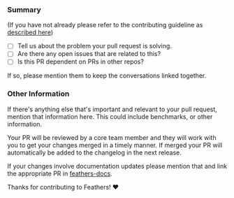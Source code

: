 ### Summary

(If you have not already please refer to the contributing guideline as [described
here](https://github.com/feathersjs/feathers/blob/master/.github/contributing.md#pull-requests))

- [ ] Tell us about the problem your pull request is solving.
- [ ] Are there any open issues that are related to this?
- [ ] Is this PR dependent on PRs in other repos?

If so, please mention them to keep the conversations linked together.

### Other Information

If there's anything else that's important and relevant to your pull
request, mention that information here. This could include
benchmarks, or other information.

Your PR will be reviewed by a core team member and they will work with you to get your changes merged in a timely manner. If merged your PR will automatically be added to the changelog in the next release.

If your changes involve documentation updates please mention that and link the appropriate PR in [feathers-docs](https://github.com/feathersjs/feathers-docs).

Thanks for contributing to Feathers! :heart: